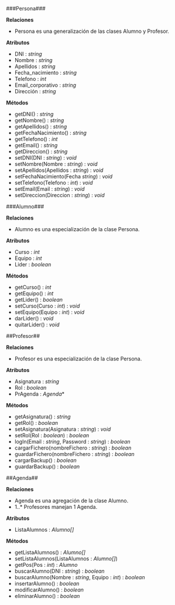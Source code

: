 ###Persona###

**Relaciones**

- Persona es una generalización de las clases Alumno y Profesor.

**Atributos**

- DNI : *string*
- Nombre : *string*
- Apellidos : *string*
- Fecha_nacimiento : *string*
- Telefono : *int*
- Email_corporativo : *string*
- Dirección : *string*

**Métodos**

- getDNI() : *string*
- getNombre() : *string*
- getApellidos() : *string*
- getFechaNacimiento() : *string*
- getTelefono() : *int*
- getEmail() : *string*
- getDireccion() : *string*
- setDNI(DNI : *string*) : *void*
- setNombre(Nombre : *string*) : *void*
- setApellidos(Apellidos : *string*) : *void*
- setFechaNacimiento(Fecha *string*) : *void*
- setTelefono(Telefono : *int*) : *void*
- setEmail(Email : *string*) : *void*
- setDireccion(Direccion : *string*) : *void*

###Alumno###

**Relaciones**

- Alumno es una especialización de la clase Persona.

**Atributos**

- Curso : *int*
- Equipo : *int*
- Lider : *boolean*

**Métodos**

- getCurso() : *int*
- getEquipo() : *int*
- getLider() : *boolean*
- setCurso(Curso : *int*) : *void*
- setEquipo(Equipo : *int*) : *void*
- darLider() : *void*
- quitarLider() : *void*

##Profesor##

**Relaciones**

- Profesor es una especialización de la clase Persona.

**Atributos**

- Asignatura : *string*
- Rol : *boolean*
- PrAgenda : *Agenda*\*

**Métodos**

- getAsignatura() : *string*
- getRol() : *boolean*
- setAsignatura(Asignatura : *string*) : *void*
- setRol(Rol : *boolean*) : *boolean*
- logIn(Email : *string*, Password : *string*) : *boolean*
- cargarFichero(nombreFichero : *string*) : *boolean*
- guardarFichero(nombreFichero : *string*) : *boolean*
- cargarBackup() : *boolean*
- guardarBackup() : *boolean*

##Agenda##

**Relaciones**

- Agenda es una agregación de la clase Alumno.
- 1..* Profesores manejan 1 Agenda.

**Atributos**

- ListaAlumnos : *Alumno[]*

**Métodos**

- getListaAlumnos() : *Alumno[]*
- setListaAlumnos(ListaAlumnos : *Alumno[]*)
- getPos(Pos : *int*) : *Alumno*
- buscarAlumno(DNI : *string*) : *boolean*
- buscarAlumno(Nombre : *string*, Equipo : *int*) : *boolean*
- insertarAlumno() : *boolean*
- modificarAlumno() : *boolean*
- eliminarAlumno() : *boolean*

